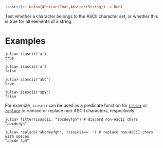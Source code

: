 ```julia
isascii(c::Union{AbstractChar,AbstractString}) -> Bool
```

Test whether a character belongs to the ASCII character set, or whether this is true for all elements of a string.

# Examples

```jldoctest
julia> isascii('a')
true

julia> isascii('α')
false

julia> isascii("abc")
true

julia> isascii("αβγ")
false
```

For example, `isascii` can be used as a predicate function for [`filter`](@ref) or [`replace`](@ref) to remove or replace non-ASCII characters, respectively:

```jldoctest
julia> filter(isascii, "abcdeγfgh") # discard non-ASCII chars
"abcdefgh"

julia> replace("abcdeγfgh", !isascii=>' ') # replace non-ASCII chars with spaces
"abcde fgh"
```
